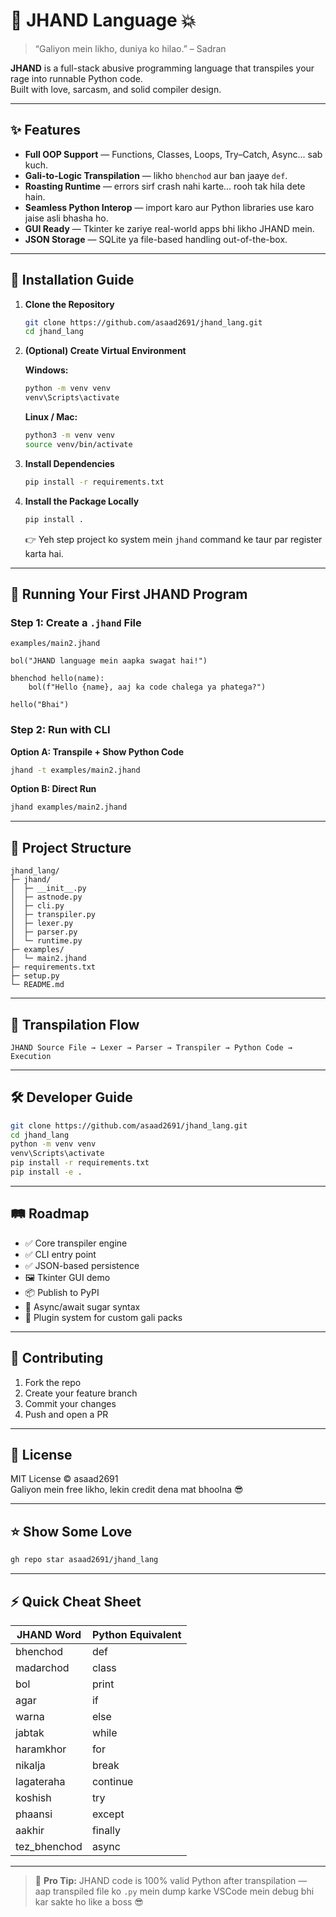 # 🧠 JHAND Language 💥

> “Galiyon mein likho, duniya ko hilao.” – Sadran

**JHAND** is a full-stack abusive programming language that transpiles your rage into runnable Python code.  
Built with love, sarcasm, and solid compiler design.

---

## ✨ Features

- **Full OOP Support** — Functions, Classes, Loops, Try–Catch, Async... sab kuch.
- **Gali-to-Logic Transpilation** — likho `bhenchod` aur ban jaaye `def`.
- **Roasting Runtime** — errors sirf crash nahi karte... rooh tak hila dete hain.
- **Seamless Python Interop** — import karo aur Python libraries use karo jaise asli bhasha ho.
- **GUI Ready** — Tkinter ke zariye real-world apps bhi likho JHAND mein.
- **JSON Storage** — SQLite ya file-based handling out-of-the-box.

---

## 🚀 Installation Guide

1. **Clone the Repository**
    ```sh
    git clone https://github.com/asaad2691/jhand_lang.git
    cd jhand_lang
    ```

2. **(Optional) Create Virtual Environment**

    **Windows:**
    ```sh
    python -m venv venv
    venv\Scripts\activate
    ```

    **Linux / Mac:**
    ```sh
    python3 -m venv venv
    source venv/bin/activate
    ```

3. **Install Dependencies**
    ```sh
    pip install -r requirements.txt
    ```

4. **Install the Package Locally**
    ```sh
    pip install .
    ```
    👉 Yeh step project ko system mein `jhand` command ke taur par register karta hai.

---

## 🧠 Running Your First JHAND Program

### Step 1: Create a `.jhand` File

`examples/main2.jhand`
```jhand
bol("JHAND language mein aapka swagat hai!")

bhenchod hello(name):
    bol(f"Hello {name}, aaj ka code chalega ya phatega?")

hello("Bhai")
```

### Step 2: Run with CLI

**Option A: Transpile + Show Python Code**
```sh
jhand -t examples/main2.jhand
```

**Option B: Direct Run**
```sh
jhand examples/main2.jhand
```

---

## 🧱 Project Structure

```
jhand_lang/
├─ jhand/
│  ├─ __init__.py
│  ├─ astnode.py
│  ├─ cli.py
│  ├─ transpiler.py
│  ├─ lexer.py
│  ├─ parser.py
│  └─ runtime.py
├─ examples/
│  └─ main2.jhand
├─ requirements.txt
├─ setup.py
└─ README.md
```

---

## 🧠 Transpilation Flow

```
JHAND Source File → Lexer → Parser → Transpiler → Python Code → Execution
```

---

## 🛠 Developer Guide

```sh
git clone https://github.com/asaad2691/jhand_lang.git
cd jhand_lang
python -m venv venv
venv\Scripts\activate
pip install -r requirements.txt
pip install -e .
```

---

## 🛤 Roadmap

- ✅ Core transpiler engine
- ✅ CLI entry point
- ✅ JSON-based persistence
- 🖼 Tkinter GUI demo
- 📦 Publish to PyPI
- 🧠 Async/await sugar syntax
- 🧩 Plugin system for custom gali packs

---

## 🤝 Contributing

1. Fork the repo
2. Create your feature branch
3. Commit your changes
4. Push and open a PR

---

## 🧾 License

MIT License © asaad2691  
Galiyon mein free likho, lekin credit dena mat bhoolna 😎

---

## ⭐ Show Some Love

```sh
gh repo star asaad2691/jhand_lang
```

---

## ⚡ Quick Cheat Sheet

| JHAND Word      | Python Equivalent |
|-----------------|------------------|
| bhenchod        | def              |
| madarchod       | class            |
| bol             | print            |
| agar            | if               |
| warna           | else             |
| jabtak          | while            |
| haramkhor       | for              |
| nikalja         | break            |
| lagateraha      | continue         |
| koshish         | try              |
| phaansi         | except           |
| aakhir          | finally          |
| tez_bhenchod    | async            |

---

> 🧠 **Pro Tip:** JHAND code is 100% valid Python after transpilation —  
> aap transpiled file ko `.py` mein dump karke VSCode mein debug bhi kar sakte ho like a boss 😎

